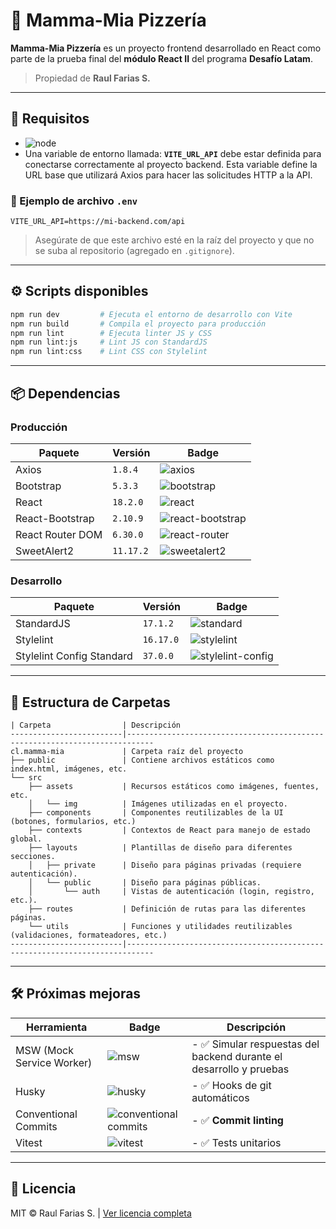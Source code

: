 # 🍕 Mamma-Mia Pizzería

**Mamma-Mia Pizzería** es un proyecto frontend desarrollado en React como parte de la prueba final del **módulo React II** del programa **Desafío Latam**.

> Propiedad de **Raul Farias S.**

---

## 🚀 Requisitos

- ![node](https://img.shields.io/badge/node-18.16.0-339933?logo=node.js)
- Una variable de entorno llamada: **`VITE_URL_API`** debe estar definida para conectarse correctamente al proyecto backend. Esta variable define la URL base que utilizará Axios para hacer las solicitudes HTTP a la API.

### 📁 Ejemplo de archivo `.env`

```env
VITE_URL_API=https://mi-backend.com/api
```

> Asegúrate de que este archivo esté en la raíz del proyecto y que no se suba al repositorio (agregado en `.gitignore`).


---

## ⚙️ Scripts disponibles

```bash
npm run dev         # Ejecuta el entorno de desarrollo con Vite
npm run build       # Compila el proyecto para producción
npm run lint        # Ejecuta linter JS y CSS
npm run lint:js     # Lint JS con StandardJS
npm run lint:css    # Lint CSS con Stylelint
```

---

## 📦 Dependencias

### Producción

| Paquete              | Versión   | Badge                                                                 |
|----------------------|-----------|------------------------------------------------------------------------|
| Axios                | `1.8.4`   | ![axios](https://img.shields.io/badge/axios-1.8.4-5A29E4?logo=axios) |
| Bootstrap            | `5.3.3`   | ![bootstrap](https://img.shields.io/badge/bootstrap-5.3.3-7952B3?logo=bootstrap) |
| React                | `18.2.0`  | ![react](https://img.shields.io/badge/react-18.2.0-61DAFB?logo=react) |
| React-Bootstrap      | `2.10.9`  | ![react-bootstrap](https://img.shields.io/badge/react--bootstrap-2.10.9-7952B3?logo=react) |
| React Router DOM     | `6.30.0`  | ![react-router](https://img.shields.io/badge/react--router--dom-6.30.0-CA4245?logo=react-router) |
| SweetAlert2          | `11.17.2` | ![sweetalert2](https://img.shields.io/badge/sweetalert2-11.17.2-F27474?logo=sweetalert2) |

### Desarrollo

| Paquete                   | Versión   | Badge                                                                 |
|---------------------------|-----------|------------------------------------------------------------------------|
| StandardJS                | `17.1.2`  | ![standard](https://img.shields.io/badge/standard-17.1.2-F3DF49?logo=javascript) |
| Stylelint                 | `16.17.0` | ![stylelint](https://img.shields.io/badge/stylelint-16.17.0-263238?logo=stylelint) |
| Stylelint Config Standard| `37.0.0`  | ![stylelint-config](https://img.shields.io/badge/stylelint--config--standard-37.0.0-263238?logo=stylelint) |

---

## 📂 Estructura de Carpetas

```
| Carpeta                | Descripción
-------------------------|----------------------------------------------------------------------------
cl.mamma-mia             | Carpeta raíz del proyecto
├── public               | Contiene archivos estáticos como index.html, imágenes, etc.
└── src
    ├── assets           | Recursos estáticos como imágenes, fuentes, etc.
    │   └── img          | Imágenes utilizadas en el proyecto.
    ├── components       | Componentes reutilizables de la UI (botones, formularios, etc.)
    ├── contexts         | Contextos de React para manejo de estado global.
    ├── layouts          | Plantillas de diseño para diferentes secciones.
    │   ├── private      | Diseño para páginas privadas (requiere autenticación).
    │   └── public       | Diseño para páginas públicas.
    │       └── auth     | Vistas de autenticación (login, registro, etc.).
    ├── routes           | Definición de rutas para las diferentes páginas.
    └── utils            | Funciones y utilidades reutilizables (validaciones, formateadores, etc.)
-------------------------|----------------------------------------------------------------------------
```

---

## 🛠️ Próximas mejoras

| Herramienta               | Badge                                                                                                     | Descripción                                                         |
|---------------------------|------------------------------------------------------------------------|--------------------------------------------------------------------------------------------------------|
| MSW (Mock Service Worker) | ![msw](https://img.shields.io/badge/Mock%20Service%20Worker-2.7.3-FF6A33?logo=mockserviceworker)          | - ✅ Simular respuestas del backend durante el desarrollo y pruebas |
| Husky                     | ![husky](https://img.shields.io/badge/husky-9.1.7-1D2F3C?logo=git)                                        | - ✅ Hooks de git automáticos                                       |
| Conventional Commits      | ![conventional commits](https://img.shields.io/badge/Conventional%20Commits-1.0.0-96072b?logo=git)        | - ✅ **Commit linting**                                             |
| Vitest                    | ![vitest](https://img.shields.io/badge/vitest-3.1.1-6E9F18?logo=vitest)                                   | - ✅ Tests unitarios                                                |

---

## 📄 Licencia

MIT © Raul Farias S. | [Ver licencia completa](./LICENSE.md)

